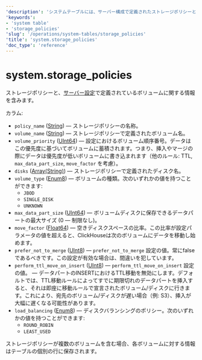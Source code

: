 ```yaml
---
'description': 'システムテーブルには、サーバー構成で定義されたストレージポリシーとボリュームに関する情報が含まれています。'
'keywords':
- 'system table'
- 'storage_policies'
'slug': '/operations/system-tables/storage_policies'
'title': 'system.storage_policies'
'doc_type': 'reference'
---
```



# system.storage_policies

ストレージポリシーと、[サーバー設定](../../engines/table-engines/mergetree-family/mergetree.md#table_engine-mergetree-multiple-volumes_configure)で定義されているボリュームに関する情報を含みます。

カラム:

- `policy_name` ([String](../../sql-reference/data-types/string.md)) — ストレージポリシーの名称。
- `volume_name` ([String](../../sql-reference/data-types/string.md)) — ストレージポリシーで定義されたボリューム名。
- `volume_priority` ([UInt64](../../sql-reference/data-types/int-uint.md)) — 設定におけるボリューム順序番号。データはこの優先度に基づいてボリュームに蓄積されます。つまり、挿入やマージの際にデータは優先度が低いボリュームに書き込まれます（他のルール: TTL, `max_data_part_size`, `move_factor` を考慮）。
- `disks` ([Array(String)](../../sql-reference/data-types/array.md)) — ストレージポリシーで定義されたディスク名。
- `volume_type` ([Enum8](../../sql-reference/data-types/enum.md))  — ボリュームの種類。次のいずれかの値を持つことができます:
  - `JBOD` 
  - `SINGLE_DISK`
  - `UNKNOWN`
- `max_data_part_size` ([UInt64](../../sql-reference/data-types/int-uint.md)) — ボリュームディスクに保存できるデータパートの最大サイズ (0 — 制限なし)。
- `move_factor` ([Float64](../../sql-reference/data-types/float.md)) — 空きディスクスペースの比率。この比率が設定パラメータの値を超えると、ClickHouseは次のボリュームにデータを移動し始めます。
- `prefer_not_to_merge` ([UInt8](../../sql-reference/data-types/int-uint.md)) — `prefer_not_to_merge` 設定の値。常にfalseであるべきです。この設定が有効な場合は、間違いを犯しています。
- `perform_ttl_move_on_insert` ([UInt8](../../sql-reference/data-types/int-uint.md)) — `perform_ttl_move_on_insert` 設定の値。 — データパートのINSERTにおけるTTL移動を無効にします。デフォルトでは、TTL移動ルールによってすでに期限切れのデータパートを挿入すると、それは即座に移動ルールで宣言されたボリューム/ディスクに行きます。これにより、宛先のボリューム/ディスクが遅い場合（例: S3）、挿入が大幅に遅くなる可能性があります。
- `load_balancing` ([Enum8](../../sql-reference/data-types/enum.md))  — ディスクバランシングのポリシー。次のいずれかの値を持つことができます:
  - `ROUND_ROBIN`
  - `LEAST_USED`

ストレージポリシーが複数のボリュームを含む場合、各ボリュームに対する情報はテーブルの個別の行に保存されます。

